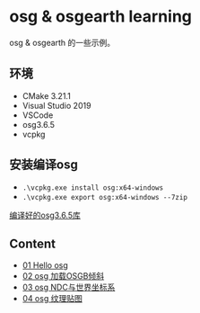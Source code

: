 # osg & osgearth learning

osg & osgearth 的一些示例。

## 环境

- CMake 3.21.1
- Visual Studio 2019
- VSCode
- osg3.6.5
- vcpkg

## 安装编译osg

- `.\vcpkg.exe install osg:x64-windows`
- `.\vcpkg.exe export osg:x64-windows --7zip`

[编译好的osg3.6.5库](https://pan.baidu.com/s/1fCgsFzuM5w0jAaY-iMLT9w?pwd=s985)

## Content

- [01 Hello osg](learn_osg_01/readme.md)
- [02 osg 加载OSGB倾斜](learn_osg_02/readme.md)
- [03 osg NDC与世界坐标系](learn_osg_03/readme.md)
- [04 osg 纹理贴图](learn_osg_04/readme.md)